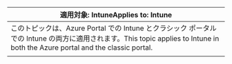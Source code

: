 |<span data-ttu-id="0a783-101">適用対象: Intune</span><span class="sxs-lookup"><span data-stu-id="0a783-101">Applies to: Intune</span></span> |
|--|
|<span data-ttu-id="0a783-102">このトピックは、Azure Portal での Intune とクラシック ポータルでの Intune の両方に適用されます。</span><span class="sxs-lookup"><span data-stu-id="0a783-102">This topic applies to Intune in both the Azure portal and the classic portal.</span></span>|
| |
